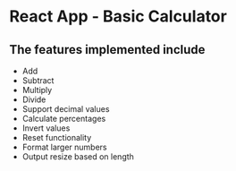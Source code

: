 # React App - Basic Calculator

## The features implemented include

- Add
- Subtract
- Multiply
- Divide
- Support decimal values
- Calculate percentages
- Invert values
- Reset functionality
- Format larger numbers
- Output resize based on length
  
